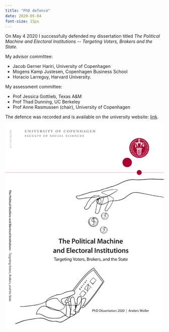 ```yaml
---
title: "PhD defence"
date: 2020-05-04
font-size: 15px
---
```


On May 4 2020 I successfully defended my dissertation titled *The Political Machine and Electoral Institutions -- Targeting Voters, Brokers and the State*.

My advisor committee:
* Jacob Gerner Hariri, University of Copenhagen
* Mogens Kamp Justesen, Copenhagen Business School
* Horacio Larreguy, Harvard University.


My assessment committee:
* Prof Jessica Gottlieb, Texas A&M
* Prof Thad Dunning, UC Berkeley
* Prof Anne Rasmussen (chair), University of Copenhagen

The defence was recorded and is available on the university website: [link](https://polsci.ku.dk/uddannelser/phd/forsvar/anders-woller-nielsen/).

![GitHub Logo](/images/frontpage.jpg)
